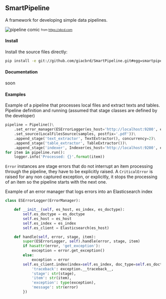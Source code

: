 ## SmartPipeline

A framework for developing simple data pipelines.

![pipeline comic](https://imgs.xkcd.com/comics/data_pipeline.png "A pipeline comic")
<sub><sup>from https://xkcd.com</sup></sub>

#### Install

Install the source files directly:

```bash
pip install -e git://github.com/giacbrd/SmartPipeline.git#egg=smartpipeline
```

#### Documentation

soon


#### Examples

Example of a pipeline that processes local files and extract texts and tables.
Pipeline definition and running (assumed that stage classes are defined by the developer)

```python
pipeline = Pipeline()\
    .set_error_manager(ESErrorLogger(es_host='http://localhost:9200', es_index='logging', es_doctype='log')\
    .set_source(LocalFilesSource(samples, postfix='.pdf'))\
    .append_stage('text_extractor', TextExtractor(), concurrency=2)\
    .append_stage('table_extractor', TableExtractor())\
    .append_stage('indexer', Indexer(es_host='http://localhost:9200', es_index='documents', es_doctype='document'))
for item in pipeline.run():
    logger.info('Processed: {}'.format(item))
```

`Error` instances are stage errors that do not interrupt an item processing through the pipeline, 
they have to be explicitly raised.
A `CriticalError` is raised for any non captured exception, or explicitly, 
it stops the processing of an item so the pipeline starts with the next one.

Example of an error manager that logs errors into an Elasticsearch index

```python
class ESErrorLogger(ErrorManager):

    def __init__(self, es_host, es_index, es_doctype):
        self.es_doctype = es_doctype
        self.es_host = es_host
        self.es_index = es_index
        self.es_client = Elasticsearch(es_host)

    def handle(self, error, stage, item):
        super(ESErrorLogger, self).handle(error, stage, item)
        if hasattr(error, 'get_exception'):
            exception = error.get_exception()
        else:
            exception = error
        self.es_client.index(index=self.es_index, doc_type=self.es_doctype, body={
            'traceback': exception.__traceback__,
            'stage': str(stage),
            'item': str(item),
            'exception': type(exception),
            'message': str(error)
        })
```